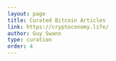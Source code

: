 ```yaml
---
layout: page
title: Curated Bitcoin Articles
link: https://cryptoconomy.life/
author: Guy Swann
type: curation
order: 4
---
```

